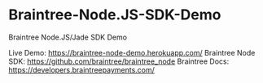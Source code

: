 # Braintree-Node.JS-SDK-Demo
Braintree Node.JS/Jade SDK Demo

Live Demo: https://braintree-node-demo.herokuapp.com/
Braintree Node SDK: https://github.com/braintree/braintree_node
Braintree Docs: https://developers.braintreepayments.com/
